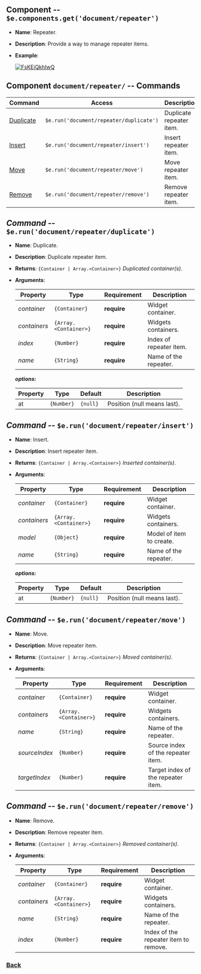 
## Component -- `$e.components.get('document/repeater')`

*  **Name**: Repeater.
*  **Description**: Provide a way to manage repeater items.
*  **Example**: 

   [![FsKEiQkhIwQ](https://img.youtube.com/vi/FsKEiQkhIwQ/0.jpg)](https://www.youtube.com/watch?v=FsKEiQkhIwQ)


## Component `document/repeater/` -- Commands
| Command                                                                | Access                                             | Description         
|------------------------------------------------------------------------|----------------------------------------------------|-----------------------------------------
| [Duplicate](#command----erundocumentrepeaterduplicate)                 | `$e.run('document/repeater/duplicate')`            | Duplicate repeater item.
| [Insert](#command----erundocumentrepeaterinsert)                       | `$e.run('document/repeater/insert')`               | Insert repeater item.
| [Move](#command----erundocumentrepeatermove)                           | `$e.run('document/repeater/move')`                 | Move repeater item.
| [Remove](#command----erundocumentrepeaterremove)                       | `$e.run('document/repeater/remove')`               | Remove repeater item.

## _Command_ -- `$e.run('document/repeater/duplicate')`
*  **Name**: Duplicate.
*  **Description**: Duplicate repeater item.
*  **Returns**: `{Container | Array.<Container>}` *Duplicated container(s)*.
*  **Arguments**: 

    | Property     | Type                  | Requirement   | Description |
    |---           |---                    |---            |---|
    | _container_  | `{Container}`         | **require**   | Widget container.
    | _containers_ | `{Array.<Container>}` | **require**   | Widgets containers.
    | _index_      | `{Number}`            | **require**   | Index of repeater item.
    | _name_       | `{String}`            | **require**   | Name of the repeater.
    
    **_options:_**
   
    | Property    | Type                              | Default   | Description                            |
    |-------------|-----------------------------------|-----------|----------------------------------------|
    | at          | `{Number}`                        | `{null}`  | Position (null means last). 

## _Command_ -- `$e.run('document/repeater/insert')`
*  **Name**: Insert.
*  **Description**: Insert repeater item.
*  **Returns**: `{Container | Array.<Container>}` *Inserted container(s)*.
*  **Arguments**: 

    | Property     | Type                  | Requirement   | Description |
    |---           |---                    |---            |---|
    | _container_  | `{Container}`         | **require**   | Widget container.
    | _containers_ | `{Array.<Container>}` | **require**   | Widgets containers.
    | _model_      | `{Object}`            | **require**   | Model of item to create.
    | _name_       | `{String}`            | **require**   | Name of the repeater.
    
    **_options:_**
   
    | Property    | Type                              | Default   | Description                            |
    |-------------|-----------------------------------|-----------|----------------------------------------|
    | at          | `{Number}`                        | `{null}`  | Position (null means last). 

## _Command_ -- `$e.run('document/repeater/move')`
*  **Name**: Move.
*  **Description**: Move repeater item.
*  **Returns**: `{Container | Array.<Container>}` *Moved container(s)*.
*  **Arguments**: 

    | Property      | Type                  | Requirement   | Description |
    |---            |---                    |---            |---|
    | _container_   | `{Container}`         | **require**   | Widget container.
    | _containers_  | `{Array.<Container>}` | **require**   | Widgets containers.
    | _name_        | `{String}`            | **require**   | Name of the repeater.
    | _sourceIndex_ | `{Number}`            | **require**   | Source index of the repeater item.
    | _targetIndex_ | `{Number}`            | **require**   | Target index of the repeater item.

## _Command_ -- `$e.run('document/repeater/remove')`
*  **Name**: Remove.
*  **Description**: Remove repeater item.
*  **Returns**: `{Container | Array.<Container>}` *Removed container(s)*.
*  **Arguments**: 

    | Property      | Type                  | Requirement   | Description |
    |---            |---                    |---            |---|
    | _container_   | `{Container}`         | **require**   | Widget container.
    | _containers_  | `{Array.<Container>}` | **require**   | Widgets containers.
    | _name_        | `{String}`            | **require**   | Name of the repeater.
    | _index_       | `{Number}`            | **require**   | Index of the repeater item to remove.




### [Back](../readme.md) 

